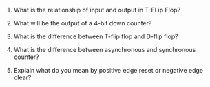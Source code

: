1. What is the relationship of input and output in T-FLip Flop?

2. What will be the output of a 4-bit down counter?

3. What is the difference between T-flip flop and D-flip flop?

4. What is the difference between asynchronous and synchronous counter?

5. Explain what do you mean by positive edge reset or negative edge clear?

